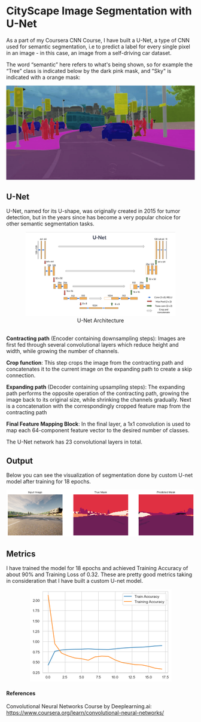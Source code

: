 # CityScape Image Segmentation with U-Net

As a part of my Coursera CNN Course, I have built a U-Net, a type of CNN used for semantic segmentation, i.e to predict a label for every single pixel in an image - in this case, an image from a self-driving car dataset.

The word “semantic” here refers to what's being shown, so for example the “Tree” class is indicated below by the dark pink mask, and "Sky" is indicated with a orange mask:

<center><img src = "images/carseg.png"></center>

## U-Net 

U-Net, named for its U-shape, was originally created in 2015 for tumor detection, but in the years since has become a very popular choice for other semantic segmentation tasks. 

<center><img src="images/unet.png" style="width:400px;height:200;"></center>
<caption><center> U-Net Architecture </center></caption> 
<br>

**Contracting path** (Encoder containing downsampling steps):
Images are first fed through several convolutional layers which reduce height and width, while growing the number of channels.

**Crop function**: This step crops the image from the contracting path and concatenates it to the current image on the expanding path to create a skip connection. 

**Expanding path** (Decoder containing upsampling steps):
The expanding path performs the opposite operation of the contracting path, growing the image back to its original size, while shrinking the channels gradually.
Next is a concatenation with the correspondingly cropped feature map from the contracting path

**Final Feature Mapping Block**: In the final layer, a 1x1 convolution is used to map each 64-component feature vector to the desired number of classes. 

The U-Net network has 23 convolutional layers in total. 

## Output
Below you can see the visualization of segmentation done by custom U-net model after training for 18 epochs.

<center><img src="images/output.png"></center>

    
## Metrics
I have trained the model for 18 epochs and achieved Training Accuracy of about 90% and Training Loss of 0.32. These are pretty good metrics taking in consideration that I have built a custom U-net model.

<center><img src="images/metrics.png"></center>

#### References
Convolutional Neural Networks Course by Deeplearning.ai: https://www.coursera.org/learn/convolutional-neural-networks/
